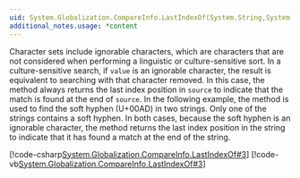 ```yaml
---
uid: System.Globalization.CompareInfo.LastIndexOf(System.String,System.Char)
additional_notes.usage: *content
---
```


<p>Character sets include ignorable characters, which are characters that are not considered when performing a linguistic or culture-sensitive sort. In a culture-sensitive search, if <code>value</code> is an ignorable character, the result is equivalent to searching with that character removed. In this case, the <xref href="System.Globalization.CompareInfo.LastIndexOf(System.String,System.Char)"></xref> method always returns the last index position in <code>source</code> to indicate that the match is found at the end of <code>source</code>. In the following example, the <xref href="System.Globalization.CompareInfo.LastIndexOf(System.String,System.Char)"></xref> method is used to find the soft hyphen (U+00AD) in two strings. Only one of the strings contains a soft hyphen. In both cases, because the soft hyphen is an ignorable character, the method returns the last index position in the string to indicate that it has found a match at the end of the string.  
  
 [!code-csharp[System.Globalization.CompareInfo.LastIndexOf#3](~/samples/snippets/csharp/VS_Snippets_CLR_System/system.globalization.compareinfo.lastindexof/cs/lastignorable2.cs#3)]
 [!code-vb[System.Globalization.CompareInfo.LastIndexOf#3](~/samples/snippets/visualbasic/VS_Snippets_CLR_System/system.globalization.compareinfo.lastindexof/vb/lastignorable2.vb#3)]</p>


